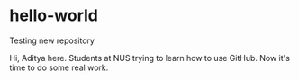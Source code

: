# hello-world
Testing new repository

Hi, Aditya here. Students at NUS trying to learn how to use GitHub. Now it's time to do some real work.
